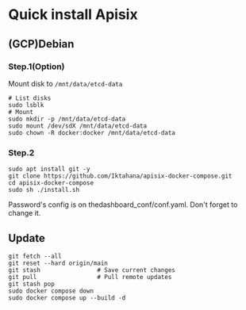 # Quick install Apisix

## (GCP)Debian

### Step.1(Option)

Mount disk to `/mnt/data/etcd-data`

```shell
# List disks
sudo lsblk
# Mount
sudo mkdir -p /mnt/data/etcd-data
sudo mount /dev/sdX /mnt/data/etcd-data
sudo chown -R docker:docker /mnt/data/etcd-data
```

### Step.2
```shell
sudo apt install git -y
git clone https://github.com/Iktahana/apisix-docker-compose.git
cd apisix-docker-compose
sudo sh ./install.sh
```

Password's config is on thedashboard_conf/conf.yaml. Don't forget to change it.

## Update

```shell
git fetch --all           
git reset --hard origin/main
git stash                # Save current changes
git pull                 # Pull remote updates
git stash pop
sudo docker compose down
sudo docker compose up --build -d
```